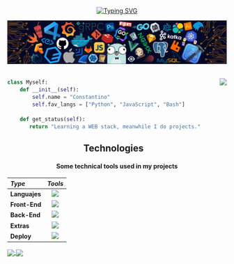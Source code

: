 
<!-- My typing text -->
<div align="center">

[![Typing SVG](https://readme-typing-svg.herokuapp.com?font=Poppins&size=26&color=F0F0F0&center=true&width=560&lines=Hi+%F0%9F%91%8B%2C+I'm+Constantino.;A+passionate+Software+Dev+from+Argentina.;%2B2+Years%2C+Always+Learning.;Feel+free+to+follow+Me.+%F0%9F%98%89)](https://git.io/typing-svg)
</div>

<!-- My Header img -->
![](./assets/header_.png)

<!-- Discord status image -->
<div style="margin-top: 30px;">
<img align="right" height="155" src="https://lanyard-profile-readme.vercel.app/api/288970478750531584?theme=dark?borderRadius=20px?idleMessage=Probably%20doing%20something%20else...">
</div>

<!-- Code presentation -->
```Python
class Myself:
    def __init__(self):
        self.name = "Constantino"
        self.fav_langs = ["Python", "JavaScript", "Bash"]
        
    def get_status(self):
       return "Learning a WEB stack, meanwhile I do projects."
``` 

<!-- Tech header -->
<h2 align="center">Technologies</h2>
<!-- Tech desc -->
<h4 align="center">Some technical tools used in my projects</h4>

<!-- Knowledge table -->
<div align="center">

| ***Type***     | ***Tools***                                                                                 |
|:---------------|:-------------------------------------------------------------------------------------------:|
| **Languajes**  | ![](https://skillicons.dev/icons?i=js,ts,py,solidity&theme=light)                           |
| **Front-End**  | ![](https://skillicons.dev/icons?i=react,sass,tailwind,nextjs,webpack&theme=light)          |
| **Back-End**   | ![](https://skillicons.dev/icons?i=nodejs,postgres,mongodb,django,flask,sqlite&theme=light) |
| **Extras**     | ![](https://skillicons.dev/icons?i=discord,vscode,github,git,docker,bash&theme=light)       |
| **Deploy**     | ![](https://skillicons.dev/icons?i=heroku,vercel,netlify&theme=light)                       |

</div>



<a href="#">
  <img align="center" src="https://github-readme-stats.vercel.app/api/top-langs/?username=constanedes&langs_count=8&exclude_repo=terciariourquiza&hide=hack,blade&theme=radical&layout=compact" />
</a>
<a href="#">
  <img align="center" src="https://github-readme-stats.vercel.app/api?username=constanedes&hide=contribs,prs&count_private=true&theme=radical&show_icons=true" />
</a>


    



